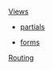 [Views](http://guides.rubyonrails.org/layouts_and_rendering.html)

* [partials](http://guides.rubyonrails.org/layouts_and_rendering.html#using-partials)

* [forms](http://guides.rubyonrails.org/form_helpers.html)

[Routing](http://guides.rubyonrails.org/routing.html)
